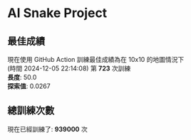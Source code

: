 
# AI Snake Project

## **最佳成績**


































































































































































































































































現在使用 GitHub Action 訓練最佳成績為在 10x10 的地圖情況下  
(時間 2024-12-05 22:14:08) 第 **723** 次訓練  
**長度**: 50.0  
**探索值**: 0.0267





































































































































































































































































































































































































































































































































## 總訓練次數
現在已經訓練了: **939000** 次
